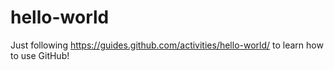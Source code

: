 # hello-world
Just following https://guides.github.com/activities/hello-world/ to learn how to use GitHub!
